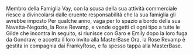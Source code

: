 Membro della Famiglia Vay, con la scusa della sua attività commerciale riesce a divincolarsi dalle cruente responsabilità che la sua famiglia gli avrebbe imposto
Per qualche anno, vaga per lo spazio a bordo della sua Navetta-Negozio, la Rose Revamp, e vende oggetti di ogni tipo a tutte le Gilde che incontra
In seguito, si riunisce con Garo e Emily dopo la loro fuga da Gondraw, e accetta il loro invito alla MasterBase
Ora, la Rose Revamp è gestita in compagnia dai FrankyRose, e fa spesso tappa alla MasterBase.